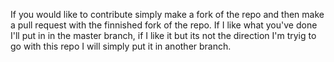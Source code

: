 If you would like to contribute simply make a fork of the repo and then make a pull request with the finnished fork of the repo. If I like what you've done I'll put in in the master branch, if I like it but its not the direction I'm tryig to go with this repo I will simply put it in another branch.

